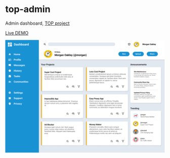 # top-admin
Admin dashboard, [TOP project](https://www.theodinproject.com/lessons/node-path-intermediate-html-and-css-admin-dashboard)

[Live DEMO](https://mdahamshi.github.io/top-admin)

![screenshot](./dashboard-project.png)